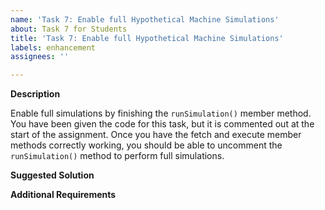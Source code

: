 ```yaml
---
name: 'Task 7: Enable full Hypothetical Machine Simulations'
about: Task 7 for Students
title: 'Task 7: Enable full Hypothetical Machine Simulations'
labels: enhancement
assignees: ''

---
```


**Description**

Enable full simulations by finishing the `runSimulation()` member method.  You have been given the code for this task, but it is commented out at the start of the assignment.  Once you have the fetch and execute member methods correctly working, you should be able to uncomment the `runSimulation()` method to perform full simulations.

**Suggested Solution**


**Additional Requirements**



